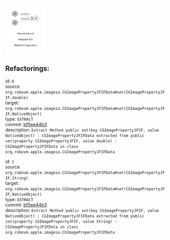 <img src=subgraph_atomic_24.svg width=25%>

## Refactorings:

id: `0`\
source `org.robovm.apple.imageio.CGImagePropertyJFIFData#set(CGImagePropertyJFIF,double)`\
target: `org.robovm.apple.imageio.CGImagePropertyJFIFData#set(CGImagePropertyJFIF,NativeObject)`\
type: `EXTRACT`\
commit: [bf5ee44b3](https://github.com/robovm/robovm/commit/bf5ee44b3b576e01ab09cae9f50300417b01dc07)\
description: `Extract Method public set(key CGImagePropertyJFIF, value NativeObject) : CGImagePropertyJFIFData extracted from public set(property CGImagePropertyJFIF, value double) : CGImagePropertyJFIFData in class org.robovm.apple.imageio.CGImagePropertyJFIFData`

id: `1`\
source `org.robovm.apple.imageio.CGImagePropertyJFIFData#set(CGImagePropertyJFIF,String)`\
target: `org.robovm.apple.imageio.CGImagePropertyJFIFData#set(CGImagePropertyJFIF,NativeObject)`\
type: `EXTRACT`\
commit: [bf5ee44b3](https://github.com/robovm/robovm/commit/bf5ee44b3b576e01ab09cae9f50300417b01dc07)\
description: `Extract Method public set(key CGImagePropertyJFIF, value NativeObject) : CGImagePropertyJFIFData extracted from public set(property CGImagePropertyJFIF, value String) : CGImagePropertyJFIFData in class org.robovm.apple.imageio.CGImagePropertyJFIFData`

